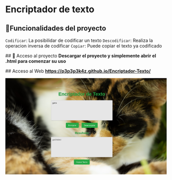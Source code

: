 <h1>Encriptador de texto</h1>

## :hammer:Funcionalidades del proyecto

`Codificar`: La posibilidar de codificar un texto 
`Descodificar`: Realiza la operacion inversa de codificar 
`Copiar`: Puede copiar el texto ya codificado

\## 📁 Acceso al proyecto
**Descargar el proyecto y simplemente abrir el .html para comenzar su uso**

\##  Acceso al Web
**https://p3p3p3k4z.github.io/Encriptador-Texto/**

![Vista previa de la pagina](https://github.com/p3p3p3k4z/Encriptador-Texto/blob/1c844095cf670f1054cb55f7babbe9929f021c59/proyecto-encriptador.png)
